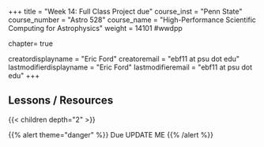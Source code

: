 +++
title = "Week 14: Full Class Project due"
course_inst = "Penn State"
course_number = "Astro 528"
course_name = "High-Performance Scientific Computing for Astrophysics"
weight = 14101  #wwdpp

chapter= true

creatordisplayname = "Eric Ford"
creatoremail = "ebf11 at psu dot edu"
lastmodifierdisplayname = "Eric Ford"
lastmodifieremail = "ebf11 at psu dot edu"
+++

## Lessons / Resources
{{< children depth="2" >}}

{{% alert theme="danger" %}} Due UPDATE ME {{% /alert %}}

